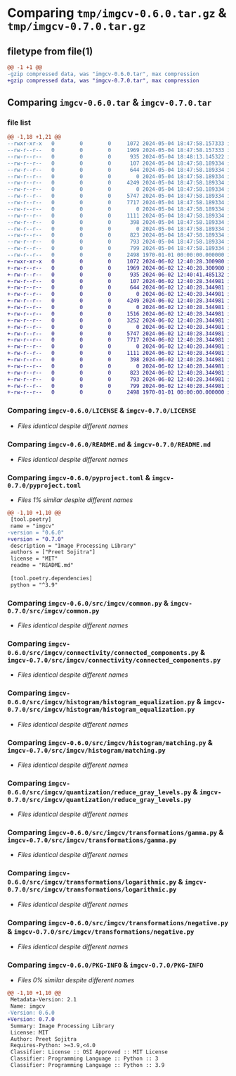 # Comparing `tmp/imgcv-0.6.0.tar.gz` & `tmp/imgcv-0.7.0.tar.gz`

## filetype from file(1)

```diff
@@ -1 +1 @@
-gzip compressed data, was "imgcv-0.6.0.tar", max compression
+gzip compressed data, was "imgcv-0.7.0.tar", max compression
```

## Comparing `imgcv-0.6.0.tar` & `imgcv-0.7.0.tar`

### file list

```diff
@@ -1,18 +1,21 @@
--rwxr-xr-x   0        0        0     1072 2024-05-04 18:47:58.157333 imgcv-0.6.0/LICENSE
--rw-r--r--   0        0        0     1969 2024-05-04 18:47:58.157333 imgcv-0.6.0/README.md
--rw-r--r--   0        0        0      935 2024-05-04 18:48:13.145322 imgcv-0.6.0/pyproject.toml
--rw-r--r--   0        0        0      107 2024-05-04 18:47:58.189334 imgcv-0.6.0/src/imgcv/__init__.py
--rw-r--r--   0        0        0      644 2024-05-04 18:47:58.189334 imgcv-0.6.0/src/imgcv/common.py
--rw-r--r--   0        0        0        0 2024-05-04 18:47:58.189334 imgcv-0.6.0/src/imgcv/connectivity/__init__.py
--rw-r--r--   0        0        0     4249 2024-05-04 18:47:58.189334 imgcv-0.6.0/src/imgcv/connectivity/connected_components.py
--rw-r--r--   0        0        0        0 2024-05-04 18:47:58.189334 imgcv-0.6.0/src/imgcv/histogram/__init__.py
--rw-r--r--   0        0        0     5747 2024-05-04 18:47:58.189334 imgcv-0.6.0/src/imgcv/histogram/histogram_equalization.py
--rw-r--r--   0        0        0     7717 2024-05-04 18:47:58.189334 imgcv-0.6.0/src/imgcv/histogram/matching.py
--rw-r--r--   0        0        0        0 2024-05-04 18:47:58.189334 imgcv-0.6.0/src/imgcv/quantization/__init__.py
--rw-r--r--   0        0        0     1111 2024-05-04 18:47:58.189334 imgcv-0.6.0/src/imgcv/quantization/reduce_gray_levels.py
--rw-r--r--   0        0        0      398 2024-05-04 18:47:58.189334 imgcv-0.6.0/src/imgcv/quantization/to_binary.py
--rw-r--r--   0        0        0        0 2024-05-04 18:47:58.189334 imgcv-0.6.0/src/imgcv/transformations/__init__.py
--rw-r--r--   0        0        0      823 2024-05-04 18:47:58.189334 imgcv-0.6.0/src/imgcv/transformations/gamma.py
--rw-r--r--   0        0        0      793 2024-05-04 18:47:58.189334 imgcv-0.6.0/src/imgcv/transformations/logarithmic.py
--rw-r--r--   0        0        0      799 2024-05-04 18:47:58.189334 imgcv-0.6.0/src/imgcv/transformations/negative.py
--rw-r--r--   0        0        0     2498 1970-01-01 00:00:00.000000 imgcv-0.6.0/PKG-INFO
+-rwxr-xr-x   0        0        0     1072 2024-06-02 12:40:28.300980 imgcv-0.7.0/LICENSE
+-rw-r--r--   0        0        0     1969 2024-06-02 12:40:28.300980 imgcv-0.7.0/README.md
+-rw-r--r--   0        0        0      935 2024-06-02 12:40:41.485132 imgcv-0.7.0/pyproject.toml
+-rw-r--r--   0        0        0      107 2024-06-02 12:40:28.344981 imgcv-0.7.0/src/imgcv/__init__.py
+-rw-r--r--   0        0        0      644 2024-06-02 12:40:28.344981 imgcv-0.7.0/src/imgcv/common.py
+-rw-r--r--   0        0        0        0 2024-06-02 12:40:28.344981 imgcv-0.7.0/src/imgcv/connectivity/__init__.py
+-rw-r--r--   0        0        0     4249 2024-06-02 12:40:28.344981 imgcv-0.7.0/src/imgcv/connectivity/connected_components.py
+-rw-r--r--   0        0        0        0 2024-06-02 12:40:28.344981 imgcv-0.7.0/src/imgcv/filters/__init__.py
+-rw-r--r--   0        0        0     1516 2024-06-02 12:40:28.344981 imgcv-0.7.0/src/imgcv/filters/linear.py
+-rw-r--r--   0        0        0     3252 2024-06-02 12:40:28.344981 imgcv-0.7.0/src/imgcv/filters/non_linear.py
+-rw-r--r--   0        0        0        0 2024-06-02 12:40:28.344981 imgcv-0.7.0/src/imgcv/histogram/__init__.py
+-rw-r--r--   0        0        0     5747 2024-06-02 12:40:28.344981 imgcv-0.7.0/src/imgcv/histogram/histogram_equalization.py
+-rw-r--r--   0        0        0     7717 2024-06-02 12:40:28.344981 imgcv-0.7.0/src/imgcv/histogram/matching.py
+-rw-r--r--   0        0        0        0 2024-06-02 12:40:28.344981 imgcv-0.7.0/src/imgcv/quantization/__init__.py
+-rw-r--r--   0        0        0     1111 2024-06-02 12:40:28.344981 imgcv-0.7.0/src/imgcv/quantization/reduce_gray_levels.py
+-rw-r--r--   0        0        0      398 2024-06-02 12:40:28.344981 imgcv-0.7.0/src/imgcv/quantization/to_binary.py
+-rw-r--r--   0        0        0        0 2024-06-02 12:40:28.344981 imgcv-0.7.0/src/imgcv/transformations/__init__.py
+-rw-r--r--   0        0        0      823 2024-06-02 12:40:28.344981 imgcv-0.7.0/src/imgcv/transformations/gamma.py
+-rw-r--r--   0        0        0      793 2024-06-02 12:40:28.344981 imgcv-0.7.0/src/imgcv/transformations/logarithmic.py
+-rw-r--r--   0        0        0      799 2024-06-02 12:40:28.344981 imgcv-0.7.0/src/imgcv/transformations/negative.py
+-rw-r--r--   0        0        0     2498 1970-01-01 00:00:00.000000 imgcv-0.7.0/PKG-INFO
```

### Comparing `imgcv-0.6.0/LICENSE` & `imgcv-0.7.0/LICENSE`

 * *Files identical despite different names*

### Comparing `imgcv-0.6.0/README.md` & `imgcv-0.7.0/README.md`

 * *Files identical despite different names*

### Comparing `imgcv-0.6.0/pyproject.toml` & `imgcv-0.7.0/pyproject.toml`

 * *Files 1% similar despite different names*

```diff
@@ -1,10 +1,10 @@
 [tool.poetry]
 name = "imgcv"
-version = "0.6.0"
+version = "0.7.0"
 description = "Image Processing Library"
 authors = ["Preet Sojitra"]
 license = "MIT"
 readme = "README.md"
 
 [tool.poetry.dependencies]
 python = "^3.9"
```

### Comparing `imgcv-0.6.0/src/imgcv/common.py` & `imgcv-0.7.0/src/imgcv/common.py`

 * *Files identical despite different names*

### Comparing `imgcv-0.6.0/src/imgcv/connectivity/connected_components.py` & `imgcv-0.7.0/src/imgcv/connectivity/connected_components.py`

 * *Files identical despite different names*

### Comparing `imgcv-0.6.0/src/imgcv/histogram/histogram_equalization.py` & `imgcv-0.7.0/src/imgcv/histogram/histogram_equalization.py`

 * *Files identical despite different names*

### Comparing `imgcv-0.6.0/src/imgcv/histogram/matching.py` & `imgcv-0.7.0/src/imgcv/histogram/matching.py`

 * *Files identical despite different names*

### Comparing `imgcv-0.6.0/src/imgcv/quantization/reduce_gray_levels.py` & `imgcv-0.7.0/src/imgcv/quantization/reduce_gray_levels.py`

 * *Files identical despite different names*

### Comparing `imgcv-0.6.0/src/imgcv/transformations/gamma.py` & `imgcv-0.7.0/src/imgcv/transformations/gamma.py`

 * *Files identical despite different names*

### Comparing `imgcv-0.6.0/src/imgcv/transformations/logarithmic.py` & `imgcv-0.7.0/src/imgcv/transformations/logarithmic.py`

 * *Files identical despite different names*

### Comparing `imgcv-0.6.0/src/imgcv/transformations/negative.py` & `imgcv-0.7.0/src/imgcv/transformations/negative.py`

 * *Files identical despite different names*

### Comparing `imgcv-0.6.0/PKG-INFO` & `imgcv-0.7.0/PKG-INFO`

 * *Files 0% similar despite different names*

```diff
@@ -1,10 +1,10 @@
 Metadata-Version: 2.1
 Name: imgcv
-Version: 0.6.0
+Version: 0.7.0
 Summary: Image Processing Library
 License: MIT
 Author: Preet Sojitra
 Requires-Python: >=3.9,<4.0
 Classifier: License :: OSI Approved :: MIT License
 Classifier: Programming Language :: Python :: 3
 Classifier: Programming Language :: Python :: 3.9
```

